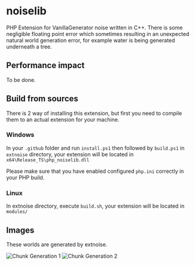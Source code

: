 # noiselib
PHP Extension for VanillaGenerator noise written in C++. There is some negligible floating point error which sometimes
resulting in an unexpected natural world generation error, for example water is being generated underneath a tree.

## Performance impact
To be done.
<!-- 
TODO: Measure the time to execute Random and other noise classes.
-->

## Build from sources
There is 2 way of installing this extension, but first you need to compile them to an actual extension for your machine.

### Windows
In your `.github` folder and run `install.ps1` then followed by `build.ps1` in `extnoise` directory,
your extension will be located in `x64\Release_TS\php_noiselib.dll`

Please make sure that you have enabled configured `php.ini` correctly in your PHP build.

### Linux
In extnoise directory, execute `build.sh`, your extension will be located in `modules/`

## Images
These worlds are generated by extnoise.

![Chunk Generation 1](https://cdn.discordapp.com/attachments/512987829970665482/846261229009764372/unknown.png)
![Chunk Generation 2](https://cdn.discordapp.com/attachments/512987829970665482/846262473379282964/unknown.png)
